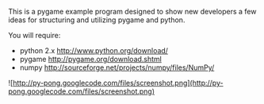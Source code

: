 This is a pygame example program designed to show new developers a few ideas for structuring and utilizing pygame and python.

You will require:
  * python 2.x http://www.python.org/download/
  * pygame http://pygame.org/download.shtml
  * numpy http://sourceforge.net/projects/numpy/files/NumPy/


![http://py-pong.googlecode.com/files/screenshot.png](http://py-pong.googlecode.com/files/screenshot.png)